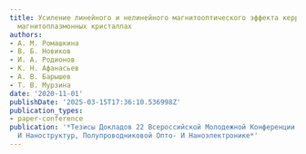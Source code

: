 ```yaml
---
title: Усиление линейного и нелинейного магнитооптического эффекта керра в биметаллических
  магнитоплазмонных кристаллах
authors:
- А. М. Ромашкина
- В. Б. Новиков
- И. А. Родионов
- К. Н. Афанасьев
- А. В. Барышев
- Т. В. Мурзина
date: '2020-11-01'
publishDate: '2025-03-15T17:36:10.536998Z'
publication_types:
- paper-conference
publication: '*Тезисы Докладов 22 Всероссийской Молодежной Конференции По Физике Полупроводников
  И Наноструктур, Полупроводниковой Опто- И Наноэлектронике*'
---
```

